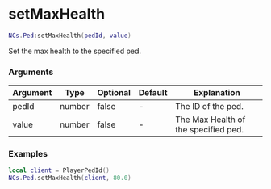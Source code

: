 # setMaxHealth

```lua
NCs.Ped:setMaxHealth(pedId, value)
```
Set the max health to the specified ped.

### Arguments
| Argument | Type   | Optional   | Default | Explanation                          |
|----------|--------|------------|---------|--------------------------------------|
| pedId    | number | false      | -       | The ID of the ped.                   |
| value    | number | false      | -       | The Max Health of the specified ped. |

### Examples
```lua
local client = PlayerPedId()
NCs.Ped.setMaxHealth(client, 80.0)
```